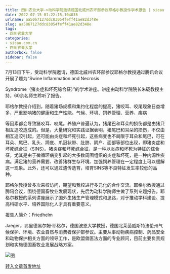 ```yaml
---
title: 四川农业大学->动科学院邀请德国北威州农环部参议耶格尔教授作学术报告 | sicau.com.cn
date: 2022-07-15 01:22:15.104035
urlname: aa5067127ddc83054feff41ae82d348e
slug: aa5067127ddc83054feff41ae82d348e
tags: 
- 四川农业大学
categories:
- sicau.com.cn
- 四川农业大学
authorbox: false
sidebar: false
---
```

7月13日下午，受动科学院邀请，德国北威州农环部参议耶格尔教授通过腾讯会议开展了题为“Swine Inflammation and Necrosis

Syndrome（猪炎症和坏死综合征）”的学术讲座。讲座由动科学院院长朱砺教授主持，60余名师生聆听了报告。

耶格尔教授介绍到，随着猪场规模和集约化程度的提高，猪咬耳、咬尾现象日益增多，严重影响猪的健康和生产性能。气候、环境、饲养管理、营养、疾病
<!--more-->
等因素都会导致猪咬耳、咬尾。养殖户普遍认为，猪尾巴和耳朵的损伤都是由猪只相互追咬造成的。但是，大量研究和实践证据表明，猪尾巴和耳朵的损伤，不仅由相互追咬引起，还可能由炎症和坏死引起，这些病变也不局限于耳朵和尾巴，可在耳朵、尾巴、乳头、蹄底、爪冠状带、肚脐、阴户、面部等部位出现，即猪炎症和坏死综合征（SINS）。猪炎症和坏死综合征，是一种以炎症和坏死为特征的综合征，尤其是由于微循环病变引起的大多数周围组织的炎症和坏死，是一种内源性疾病。满足猪的营养需要、改善猪群生存环境、加强饲养管理在一定程度上可以缓解这一现象。此外，还可以通过遗传选育，培育SINS等不良特征发生率较低的品种。

耶格尔教授曾多次来校访问，期望和我校进行多元化的合作交流。耶格尔教授通过腾讯会议，围绕德国畜牧业发展现状，先后为动科学院师生做了系列专题报告。耶格尔教授的系列讲座展示了国外生猪生产管理模式和思路，对于推动学科建设、提高科研水平、培养国际化人才具有重要意义。

报告人简介：Friedhelm

Jaeger，弗里德黑尔姆·耶格尔，德国波恩大学教授，德国北莱茵威斯特法伦州气候保护、环境、农业自然与消费者保护部参议。主要从事动物疾病控制、药品安全和动物保护相关方面的领导工作，是欧盟兽医法方面的专业顾问，目前主要负责规划和实施德国畜牧业发展战略方案。

![图](https://news.sicau.edu.cn/__local/5/E0/87/80356CFA5590E49404DB50CAEF9_799A0718_51814.png)

[转入文章首发地址](https://news.sicau.edu.cn/info/1078/68839.htm)